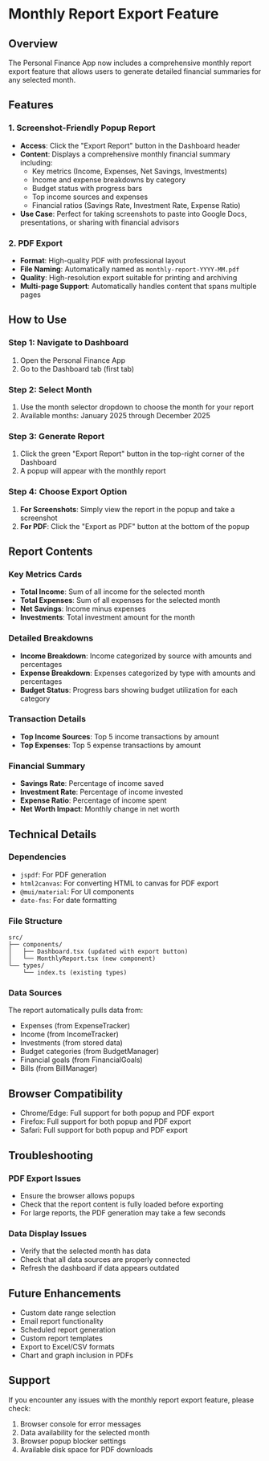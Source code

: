 # Monthly Report Export Feature

## Overview
The Personal Finance App now includes a comprehensive monthly report export feature that allows users to generate detailed financial summaries for any selected month.

## Features

### 1. Screenshot-Friendly Popup Report
- **Access**: Click the "Export Report" button in the Dashboard header
- **Content**: Displays a comprehensive monthly financial summary including:
  - Key metrics (Income, Expenses, Net Savings, Investments)
  - Income and expense breakdowns by category
  - Budget status with progress bars
  - Top income sources and expenses
  - Financial ratios (Savings Rate, Investment Rate, Expense Ratio)
- **Use Case**: Perfect for taking screenshots to paste into Google Docs, presentations, or sharing with financial advisors

### 2. PDF Export
- **Format**: High-quality PDF with professional layout
- **File Naming**: Automatically named as `monthly-report-YYYY-MM.pdf`
- **Quality**: High-resolution export suitable for printing and archiving
- **Multi-page Support**: Automatically handles content that spans multiple pages

## How to Use

### Step 1: Navigate to Dashboard
1. Open the Personal Finance App
2. Go to the Dashboard tab (first tab)

### Step 2: Select Month
1. Use the month selector dropdown to choose the month for your report
2. Available months: January 2025 through December 2025

### Step 3: Generate Report
1. Click the green "Export Report" button in the top-right corner of the Dashboard
2. A popup will appear with the monthly report

### Step 4: Choose Export Option
1. **For Screenshots**: Simply view the report in the popup and take a screenshot
2. **For PDF**: Click the "Export as PDF" button at the bottom of the popup

## Report Contents

### Key Metrics Cards
- **Total Income**: Sum of all income for the selected month
- **Total Expenses**: Sum of all expenses for the selected month
- **Net Savings**: Income minus expenses
- **Investments**: Total investment amount for the month

### Detailed Breakdowns
- **Income Breakdown**: Income categorized by source with amounts and percentages
- **Expense Breakdown**: Expenses categorized by type with amounts and percentages
- **Budget Status**: Progress bars showing budget utilization for each category

### Transaction Details
- **Top Income Sources**: Top 5 income transactions by amount
- **Top Expenses**: Top 5 expense transactions by amount

### Financial Summary
- **Savings Rate**: Percentage of income saved
- **Investment Rate**: Percentage of income invested
- **Expense Ratio**: Percentage of income spent
- **Net Worth Impact**: Monthly change in net worth

## Technical Details

### Dependencies
- `jspdf`: For PDF generation
- `html2canvas`: For converting HTML to canvas for PDF export
- `@mui/material`: For UI components
- `date-fns`: For date formatting

### File Structure
```
src/
├── components/
│   ├── Dashboard.tsx (updated with export button)
│   └── MonthlyReport.tsx (new component)
└── types/
    └── index.ts (existing types)
```

### Data Sources
The report automatically pulls data from:
- Expenses (from ExpenseTracker)
- Income (from IncomeTracker)
- Investments (from stored data)
- Budget categories (from BudgetManager)
- Financial goals (from FinancialGoals)
- Bills (from BillManager)

## Browser Compatibility
- Chrome/Edge: Full support for both popup and PDF export
- Firefox: Full support for both popup and PDF export
- Safari: Full support for both popup and PDF export

## Troubleshooting

### PDF Export Issues
- Ensure the browser allows popups
- Check that the report content is fully loaded before exporting
- For large reports, the PDF generation may take a few seconds

### Data Display Issues
- Verify that the selected month has data
- Check that all data sources are properly connected
- Refresh the dashboard if data appears outdated

## Future Enhancements
- Custom date range selection
- Email report functionality
- Scheduled report generation
- Custom report templates
- Export to Excel/CSV formats
- Chart and graph inclusion in PDFs

## Support
If you encounter any issues with the monthly report export feature, please check:
1. Browser console for error messages
2. Data availability for the selected month
3. Browser popup blocker settings
4. Available disk space for PDF downloads
